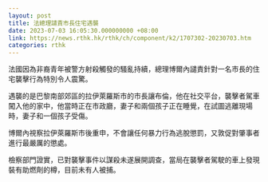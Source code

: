 ```yaml
---
layout: post
title: 法總理譴責市長住宅遇襲
date: 2023-07-03 16:05:30.000000000 +08:00
link: https://news.rthk.hk/rthk/ch/component/k2/1707302-20230703.htm
categories: rthk
---
```


法國因為非裔青年被警方射殺觸發的騷亂持續，總理博爾內譴責針對一名市長的住宅襲擊行為特別令人震驚。

遇襲的是巴黎南部郊區的拉伊萊羅斯市的市長讓布倫，他在社交平台，襲擊者駕車闖入他的家中，他當時正在市政廳，妻子和兩個孩子正在睡覺，在試圖逃離現場時，妻子和一個孩子受傷。

博爾內視察拉伊萊羅斯市後重申，不會讓任何暴力行為逃脫懲罰，又敦促對肇事者進行最嚴厲的懲處。

檢察部門證實，已對襲擊事件以謀殺未遂展開調查，當局在襲擊者駕駛的車上發現裝有助燃劑的樽，目前未有人被捕。
